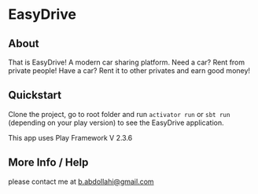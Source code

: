 # EasyDrive

## About
That is EasyDrive! A modern car sharing platform. Need a car? Rent from private people! Have a car? Rent it to other privates and earn good money!


## Quickstart
Clone the project, go to root folder and run `activator run` or `sbt run` (depending on your play version) to see the EasyDrive application.

This app uses Play Framework V 2.3.6

## More Info / Help
please contact me at b.abdollahi@gmail.com

